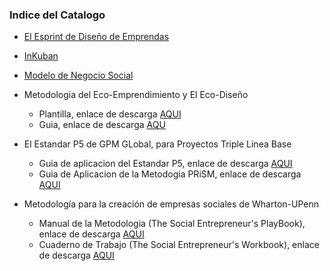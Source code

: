 ### Indice del Catalogo

* [El Esprint de Diseño de Emprendas](../Metodologias/Esprint_Diseno/README.md)
* [InKuban](../Metodologias/InKuban/README.md)
* [Modelo de Negocio Social](../Metodologias/Modelo_Negocio_Social/README.md)
* Metodologia del Eco-Emprendimiento y El Eco-Diseño
  * Plantilla, enlace de descarga [AQUI](https://drive.google.com/open?id=0ByoBgBwWpuxHQVdGSENWaFRLVU0)
  * Guia, enlace de descarga [AQU](https://drive.google.com/open?id=0ByoBgBwWpuxHakplZm5ERGtIWG8)
  
  
* El Estandar P5 de GPM GLobal, para Proyectos Triple Linea Base
  * Guia de aplicacion del Estandar P5, enlace de descarga [AQUI](https://drive.google.com/open?id=0ByoBgBwWpuxHbFZabjU0MjRZc28)
  * Guia de Aplicacion de la Metodogia PRiSM, enlace de descarga [AQUI](https://drive.google.com/open?id=0ByoBgBwWpuxHNXdpaFZ5MGxBMzQ)
  
  
* Metodología para la creación de empresas sociales de Wharton-UPenn
  * Manual de la Metodologia \(The Social Entrepreneur's PlayBook\), enlace de descarga [AQUI](https://drive.google.com/open?id=0ByoBgBwWpuxHdWRVOV9TWDlhTjg)
  * Cuaderno de Trabajo \(The Social Entrepreneur's Workbook\), enlace de descarga [AQUI](https://drive.google.com/open?id=0ByoBgBwWpuxHSFVFaHoyMUNoRkU)





